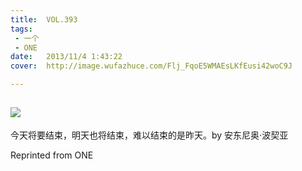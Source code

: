 ```yaml
---
title:	VOL.393
tags:
 - 一个
 - ONE
date:	2013/11/4 1:43:22
cover:	http://image.wufazhuce.com/Flj_FqoE5WMAEsLKfEusi42woC9J

---
```

![](http://image.wufazhuce.com/Flj_FqoE5WMAEsLKfEusi42woC9J)
---

今天将要结束，明天也将结束，难以结束的是昨天。by 安东尼奥·波契亚
 
Reprinted from ONE
